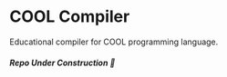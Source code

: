 # COOL Compiler
Educational compiler for COOL programming language.  

##### Repo Under Construction :wrench:
